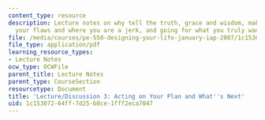 ```yaml
---
content_type: resource
description: Lecture notes on why tell the truth, grace and wisdom, making peace with
  your flaws and where you are a jerk, and going for what you truly want.
file: /media/courses/pe-550-designing-your-life-january-iap-2007/1c15307264ff7d25b8ce1fff2eca7047_notes_03.pdf
file_type: application/pdf
learning_resource_types:
- Lecture Notes
ocw_type: OCWFile
parent_title: Lecture Notes
parent_type: CourseSection
resourcetype: Document
title: 'Lecture/Discussion 3: Acting on Your Plan and What''s Next'
uid: 1c153072-64ff-7d25-b8ce-1fff2eca7047
---
```

